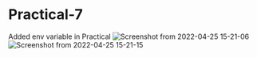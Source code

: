 # Practical-7
Added env variable in Practical
![Screenshot from 2022-04-25 15-21-06](https://user-images.githubusercontent.com/100192892/165065520-b5b86f8b-8ebe-4f5f-956c-3c32f4f9574f.png)
![Screenshot from 2022-04-25 15-21-15](https://user-images.githubusercontent.com/100192892/165065561-4e16a388-0b96-4c84-8aa7-49bd12ae9e42.png)
